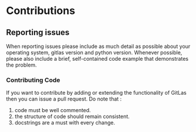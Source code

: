 # Contributions

## Reporting issues
When reporting issues please include as much detail as possible about your operating system, gitlas version and python version. Whenever possible, please also include a brief, self-contained code example that demonstrates the problem. 
### Contributing Code
If you want to contribute by adding or extending the functionality of GitLas then you can issue a pull request.
Do note that :   
1. code must be well commented.  
2. the structure of code should remain consistent.  
3. docstrings are a must with every change.  
